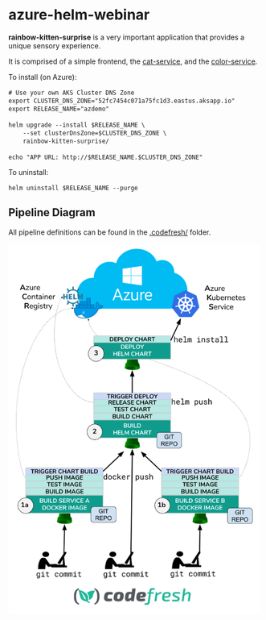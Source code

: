 # azure-helm-webinar

**rainbow-kitten-surprise** is a very important application
that provides a unique sensory experience.

It is comprised of a simple frontend,
the [cat-service](https://github.com/codefresh-io/azure-demo-cat-service),
and the [color-service](https://github.com/codefresh-io/azure-demo-color-service).

To install (on Azure):

```
# Use your own AKS Cluster DNS Zone
export CLUSTER_DNS_ZONE="52fc7454c071a75fc1d3.eastus.aksapp.io"
export RELEASE_NAME="azdemo"

helm upgrade --install $RELEASE_NAME \
    --set clusterDnsZone=$CLUSTER_DNS_ZONE \
    rainbow-kitten-surprise/
    
echo "APP URL: http://$RELEASE_NAME.$CLUSTER_DNS_ZONE"
```

To uninstall:

```
helm uninstall $RELEASE_NAME --purge
```

## Pipeline Diagram

All pipeline definitions can be found in the [.codefresh/](.codefresh/) folder.

<img width="500px" src="Azure_Codefresh.png"/>
